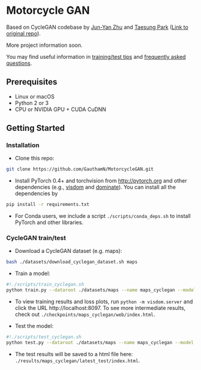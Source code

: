 # Motorcycle GAN

Based on CycleGAN codebase by [Jun-Yan Zhu](https://github.com/junyanz) and [Taesung Park](https://github.com/taesung) ([Link to original repo](https://github.com/junyanz/pytorch-CycleGAN-and-pix2pix)).

More project information soon.

You may find useful information in [training/test tips](docs/tips.md) and [frequently asked questions](docs/qa.md).

## Prerequisites
- Linux or macOS
- Python 2 or 3
- CPU or NVIDIA GPU + CUDA CuDNN

## Getting Started
### Installation

- Clone this repo:
```bash
git clone https://github.com/GauthamN/MotorcycleGAN.git
```

- Install PyTorch 0.4+ and torchvision from http://pytorch.org and other dependencies (e.g., [visdom](https://github.com/facebookresearch/visdom) and [dominate](https://github.com/Knio/dominate)). You can install all the dependencies by
```bash
pip install -r requirements.txt
```

- For Conda users, we include a script `./scripts/conda_deps.sh` to install PyTorch and other libraries.

### CycleGAN train/test
- Download a CycleGAN dataset (e.g. maps):
```bash
bash ./datasets/download_cyclegan_dataset.sh maps
```
- Train a model:
```bash
#!./scripts/train_cyclegan.sh
python train.py --dataroot ./datasets/maps --name maps_cyclegan --model cycle_gan
```
- To view training results and loss plots, run `python -m visdom.server` and click the URL http://localhost:8097. To see more intermediate results, check out `./checkpoints/maps_cyclegan/web/index.html`.

- Test the model:
```bash
#!./scripts/test_cyclegan.sh
python test.py --dataroot ./datasets/maps --name maps_cyclegan --model cycle_gan
```
- The test results will be saved to a html file here: `./results/maps_cyclegan/latest_test/index.html`.
